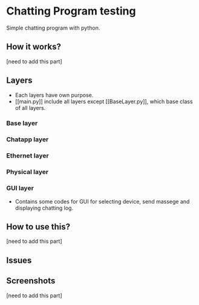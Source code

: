 # Chatting Program testing

Simple chatting program with python.

## How it works?

[need to add this part]

## Layers

- Each layers have own purpose.
- [[main.py]] include all layers except [[BaseLayer.py]], which base class of all layers.

### Base layer

### Chatapp layer

### Ethernet layer

### Physical layer

### GUI layer

 - Contains some codes for GUI for selecting device, send massege and displaying chatting log.

## How to use this?

[need to add this part]

## Issues

## Screenshots

[need to add this part]